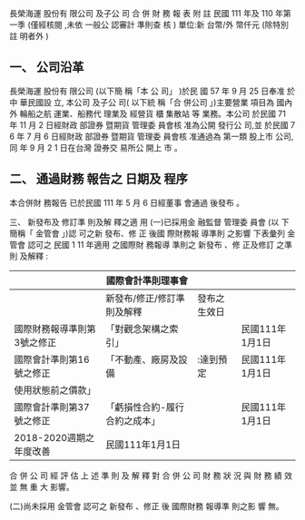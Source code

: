 長榮海運 股份有 限公司 及子公 司 合 併 財 務 報 表 附 註 民國 111 年及 110 年第 一季
(僅經核閱 ,未依 一般公 認審計 準則查 核 )
單位:新 台幣/外 幣仟元
(除特別註 明者外 )

## 一、 公司沿革

長榮海運 股份有 限公司 (以下簡 稱「本 公 司」 )於民 國 57 年 9 月 25 日奉准 於中 華民國設 立, 本公司 及子公 司( 以下統 稱「合 併公司 」)主要營業 項目為 國內外 輪船之航 運業、船務代 理業及 經營貨 櫃 集散站 等 業務。本公司 於民國 71 年 11 月 2 日經財政 部證券 暨期貨 管理委 員會核 准為公開 發行公 司,並 於民國 7 6 年 7 月 6 日經財政 部證券 暨期貨 管理委 員會核 准通過為 第一類 股上市 公司,同 年 9 月 2 1 日在台灣 證券交 易所公 開上 市 。

## 二、 通過財務 報告之 日期及 程序

本合併財 務報告 已於民國 111 年 5 月 6 日經董事 會通過 後發布 。

三、 新發布及 修訂準 則及解 釋之適 用
(一)已採用金 融監督 管理委 員會 (以 下簡稱「 金管會 」)認 可之新 發布、修 正 後國 際財務報 導準則 之影響 下表彙列 金管會 認可之 民國 1 11 年適用 之國際財 務報導 準則之 新發布 、修 正及修訂 之準則 及解釋 :

|                             | 國際會計準則理事會             |              |                 |
|-----------------------------|--------------------------------|--------------|-----------------|
|                             | 新發布/修正/修訂準則及解釋     | 發布之生效日 |                 |
| 國際財務報導準則第3號之修正 | 「對觀念架構之索引」           |              | 民國111年1月1日 |
| 國際會計準則第16號之修正    | 「不動產、廠房及設備           | :達到預定   | 民國111年1月1日 |
| 使用狀態前之價款」          |                                |              |                 |
| 國際會計準則第37號之修正    | 「虧損性合約-履行合約之成本」 |              | 民國111年1月1日 |
| 2018-2020週期之年度改善     | 民國111年1月1日                |              |                 |

合 併 公 司 經 評 估 上 述 準 則 及 解 釋 對 合 併 公 司 財 務 狀 況 與 財 務 績 效 並 無 重 大 影響。

(二)尚未採用 金管會 認可之 新發布 、修正 後 國際財務 報導準 則之影 響 無。
